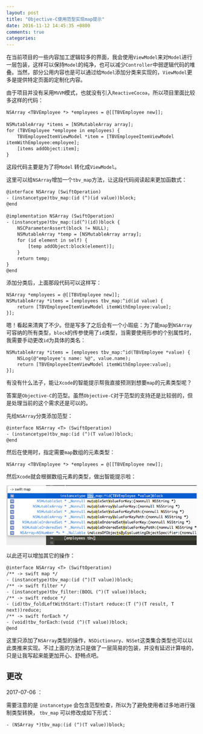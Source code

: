```yaml
---
layout: post
title: "Objective-C使用范型实现map提示"
date: 2016-11-12 14:45:35 +0800
comments: true
categories: 
---
```

在当前项目的一些内容加工逻辑较多的界面，我会使用`ViewModel`来对`Model`进行一层包装，这样可以保持`Model`的纯净，也可以减少`Controller`中弱逻辑代码的堆叠。当然，部分公用内容也是可以通过给`Model`添加分类来实现的，`ViewModel`更多是提供特定页面的定制化内容。

由于项目并没有采用`MVVM`模式，也就没有引入`ReactiveCocoa`，所以项目里面比较多这样的代码：

```objc
NSArray <TBVEmployee *> *employees = @[[TBVEmployee new]];

NSMutableArray *items = [NSMutableArray array];
for (TBVEmployee *employee in employees) {
    TBVEmployeeItemViewModel *item = [TBVEmployeeItemViewModel itemWithEmployee:employee];
    [items addObject:item];
}
```

这段代码主要是为了将`Model` 转化成`ViewModel`。
<!--more-->
这里可以给`NSArray`增加一个`tbv_map`方法，让这段代码阅读起来更加函数式：

```objc
@interface NSArray (SwiftOperation)
- (instancetype)tbv_map:(id (^)(id value))block;
@end

@implementation NSArray (SwiftOperation)
- (instancetype)tbv_map:(id(^)(id))block {
    NSCParameterAssert(block != NULL);
    NSMutableArray *temp = [NSMutableArray array];
    for (id element in self) {
        [temp addObject:block(element)];
    }
    return temp;
}
@end
```
添加分类后，上面那段代码可以这样写：

```objc
NSArray *employees = @[[TBVEmployee new]];
NSMutableArray *items = [employees tbv_map:^id(id value) {
    return [TBVEmployeeItemViewModel itemWithEmployee:value];
}];
```

嗯！看起来清爽了不少。但是写多了之后会有一个小瑕疵：为了能`map`到`NSArray`可容纳的所有类型，`block`的传参使用了`id`类型，当需要使用形参的个别属性时，我需要手动更改`id`为具体的类名：

```
NSMutableArray *items = [employees tbv_map:^id(TBVEmployee *value) {
    NSLog(@"employee's name: %@", value.name);
    return [TBVEmployeeItemViewModel itemWithEmployee:value];
}];
```
有没有什么法子，能让`Xcode`的智能提示帮我直接预测到想要`map`的元素类型呢？

答案是`Objective-C`的范型。虽然`Objective-C`对于范型的支持还是比较弱的，但是处理当前的这个需求还是可以的。

先给`NSArray`分类添加范型：

```objc
@interface NSArray <T> (SwiftOperation)
- (instancetype)tbv_map:(id (^)(T value))block;
@end
```
然后在使用时，指定需要`map`数组的元素类型：

```objc
NSArray <TBVEmployee *> *employees = @[[TBVEmployee new]];
```

然后`Xcode`就会根据数组元素的类型，做出智能提示啦：

![](/images/2016-11-12-3.26.30.png)

以此还可以增加其它的操作：

```objc
@interface NSArray <T> (SwiftOperation)
/** -> swift map */
- (instancetype)tbv_map:(id (^)(T value))block;
/** -> swift filter */
- (instancetype)tbv_filter:(BOOL (^)(T value))block;
/** -> swift reduce */
- (id)tbv_foldLeftWithStart:(T)start reduce:(T (^)(T result, T next))reduce;
/** -> swift forEach */
- (void)tbv_forEach:(void (^)(T value))block;
@end
```
这里只添加了`NSArray`类型的操作，`NSDictionary`、`NSSet`这类集合类型也可以以此类推来实现。不过上面的方法只是做了一层简易的包装，并没有延迟计算啥的，只是让我写起来能更加开心、舒畅点吧。

## 更改
2017-07-06 ： 

需要注意的是 `instancetype` 会包含范型检查，所以为了避免使用者过多地进行强制类型转换， `tbv_map` 可以修改成如下形式：

```
- (NSArray *)tbv_map:(id (^)(T value))block;
```
